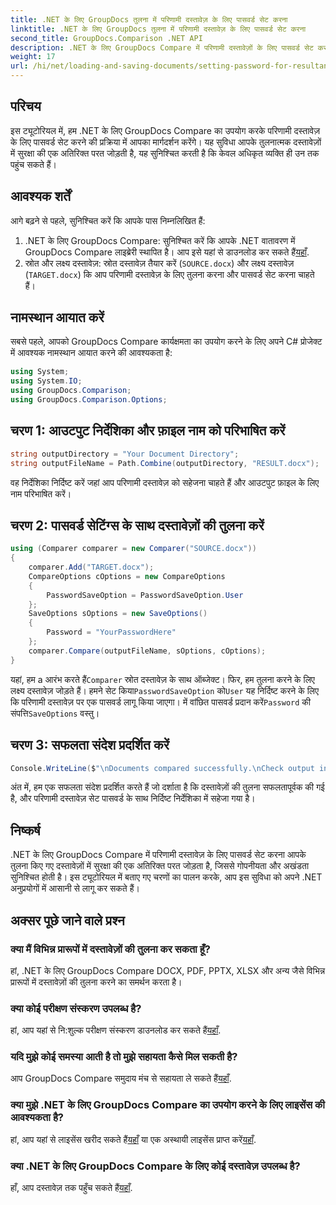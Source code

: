 ```yaml
---
title: .NET के लिए GroupDocs तुलना में परिणामी दस्तावेज़ के लिए पासवर्ड सेट करना
linktitle: .NET के लिए GroupDocs तुलना में परिणामी दस्तावेज़ के लिए पासवर्ड सेट करना
second_title: GroupDocs.Comparison .NET API
description: .NET के लिए GroupDocs Compare में परिणामी दस्तावेज़ों के लिए पासवर्ड सेट करना सीखें। सुरक्षा बढ़ाएँ और अपनी तुलना की गई फ़ाइलों को सुरक्षित रखें।
weight: 17
url: /hi/net/loading-and-saving-documents/setting-password-for-resultant-document/
---
```

## परिचय
इस ट्यूटोरियल में, हम .NET के लिए GroupDocs Compare का उपयोग करके परिणामी दस्तावेज़ के लिए पासवर्ड सेट करने की प्रक्रिया में आपका मार्गदर्शन करेंगे। यह सुविधा आपके तुलनात्मक दस्तावेज़ों में सुरक्षा की एक अतिरिक्त परत जोड़ती है, यह सुनिश्चित करती है कि केवल अधिकृत व्यक्ति ही उन तक पहुंच सकते हैं।
## आवश्यक शर्तें
आगे बढ़ने से पहले, सुनिश्चित करें कि आपके पास निम्नलिखित हैं:
1.  .NET के लिए GroupDocs Compare: सुनिश्चित करें कि आपके .NET वातावरण में GroupDocs Compare लाइब्रेरी स्थापित है। आप इसे यहां से डाउनलोड कर सकते हैं[यहाँ](https://releases.groupdocs.com/comparison/net/).
2. स्रोत और लक्ष्य दस्तावेज़: स्रोत दस्तावेज़ तैयार करें (`SOURCE.docx`) और लक्ष्य दस्तावेज़ (`TARGET.docx`) कि आप परिणामी दस्तावेज़ के लिए तुलना करना और पासवर्ड सेट करना चाहते हैं।

## नामस्थान आयात करें
सबसे पहले, आपको GroupDocs Compare कार्यक्षमता का उपयोग करने के लिए अपने C# प्रोजेक्ट में आवश्यक नामस्थान आयात करने की आवश्यकता है:
```csharp
using System;
using System.IO;
using GroupDocs.Comparison;
using GroupDocs.Comparison.Options;
```
## चरण 1: आउटपुट निर्देशिका और फ़ाइल नाम को परिभाषित करें
```csharp
string outputDirectory = "Your Document Directory";
string outputFileName = Path.Combine(outputDirectory, "RESULT.docx");
```
वह निर्देशिका निर्दिष्ट करें जहां आप परिणामी दस्तावेज़ को सहेजना चाहते हैं और आउटपुट फ़ाइल के लिए नाम परिभाषित करें।
## चरण 2: पासवर्ड सेटिंग्स के साथ दस्तावेज़ों की तुलना करें
```csharp
using (Comparer comparer = new Comparer("SOURCE.docx"))
{
    comparer.Add("TARGET.docx");
    CompareOptions cOptions = new CompareOptions
    {
        PasswordSaveOption = PasswordSaveOption.User
    };
    SaveOptions sOptions = new SaveOptions()
    {
        Password = "YourPasswordHere"
    };
    comparer.Compare(outputFileName, sOptions, cOptions);
}
```
 यहां, हम a आरंभ करते हैं`Comparer` स्रोत दस्तावेज़ के साथ ऑब्जेक्ट। फिर, हम तुलना करने के लिए लक्ष्य दस्तावेज़ जोड़ते हैं। हमने सेट किया`PasswordSaveOption` को`User` यह निर्दिष्ट करने के लिए कि परिणामी दस्तावेज़ पर एक पासवर्ड लागू किया जाएगा। में वांछित पासवर्ड प्रदान करें`Password` की संपत्ति`SaveOptions` वस्तु।
## चरण 3: सफलता संदेश प्रदर्शित करें
```csharp
Console.WriteLine($"\nDocuments compared successfully.\nCheck output in {outputDirectory}.");
```
अंत में, हम एक सफलता संदेश प्रदर्शित करते हैं जो दर्शाता है कि दस्तावेज़ों की तुलना सफलतापूर्वक की गई है, और परिणामी दस्तावेज़ सेट पासवर्ड के साथ निर्दिष्ट निर्देशिका में सहेजा गया है।

## निष्कर्ष
.NET के लिए GroupDocs Compare में परिणामी दस्तावेज़ के लिए पासवर्ड सेट करना आपके तुलना किए गए दस्तावेज़ों में सुरक्षा की एक अतिरिक्त परत जोड़ता है, जिससे गोपनीयता और अखंडता सुनिश्चित होती है। इस ट्यूटोरियल में बताए गए चरणों का पालन करके, आप इस सुविधा को अपने .NET अनुप्रयोगों में आसानी से लागू कर सकते हैं।
## अक्सर पूछे जाने वाले प्रश्न
### क्या मैं विभिन्न प्रारूपों में दस्तावेज़ों की तुलना कर सकता हूँ?
हां, .NET के लिए GroupDocs Compare DOCX, PDF, PPTX, XLSX और अन्य जैसे विभिन्न प्रारूपों में दस्तावेज़ों की तुलना करने का समर्थन करता है।
### क्या कोई परीक्षण संस्करण उपलब्ध है?
 हां, आप यहां से नि:शुल्क परीक्षण संस्करण डाउनलोड कर सकते हैं[यहाँ](https://releases.groupdocs.com/).
### यदि मुझे कोई समस्या आती है तो मुझे सहायता कैसे मिल सकती है?
 आप GroupDocs Compare समुदाय मंच से सहायता ले सकते हैं[यहाँ](https://forum.groupdocs.com/c/comparison/12).
### क्या मुझे .NET के लिए GroupDocs Compare का उपयोग करने के लिए लाइसेंस की आवश्यकता है?
 हां, आप यहां से लाइसेंस खरीद सकते हैं[यहाँ](https://purchase.groupdocs.com/buy) या एक अस्थायी लाइसेंस प्राप्त करें[यहाँ](https://purchase.groupdocs.com/temporary-license/).
### क्या .NET के लिए GroupDocs Compare के लिए कोई दस्तावेज़ उपलब्ध है?
 हाँ, आप दस्तावेज़ तक पहुँच सकते हैं[यहाँ](https://tutorials.groupdocs.com/comparison/net/).